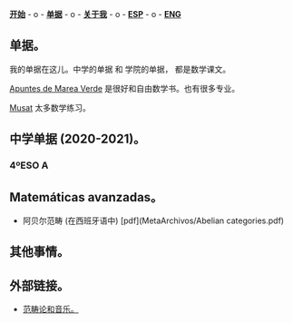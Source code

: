 [**开始**](CHindex.html)  - o -    [**单据**](CHArchivos.html)  - o -      [**关于我**](CHSobremi.html)  - o -    [**ESP**](/Archivos.html)   - o -    [**ENG**](/ENG/ENGArchivos.html) 

## 单据。


我的单据在这儿。中学的单据 和 学院的单据， 都是数学课文。

[Apuntes de Marea Verde](http://www.apuntesmareaverde.org.es) 是很好和自由数学书。也有很多专业。

[Musat](http://musat.net) 太多数学练习。

## 中学单据 (2020-2021)。
### 4ºESO A

## Matemáticas avanzadas。
- 阿贝尔范畴 (在西班牙语中) [pdf](MetaArchivos/Abelian categories.pdf)

## 其他事情。

## 外部链接。
- [范畴论和音乐。](https://alpof.wordpress.com) 
